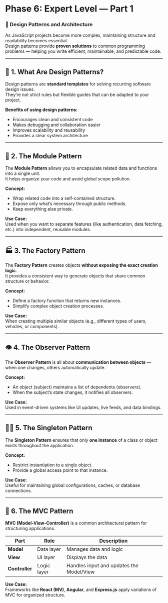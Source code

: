 # Phase 6: Expert Level — Part 1  
### 🧩 Design Patterns and Architecture

As JavaScript projects become more complex, maintaining structure and readability becomes essential.  
Design patterns provide **proven solutions** to common programming problems — helping you write efficient, maintainable, and predictable code.

---

## 🧠 1. What Are Design Patterns?

Design patterns are **standard templates** for solving recurring software design issues.  
They’re not strict rules but flexible guides that can be adapted to your project.

**Benefits of using design patterns:**
- Encourages clean and consistent code  
- Makes debugging and collaboration easier  
- Improves scalability and reusability  
- Provides a clear system architecture

---

## 🧱 2. The Module Pattern

The **Module Pattern** allows you to encapsulate related data and functions into a single unit.  
It helps organize your code and avoid global scope pollution.

**Concept:**
- Wrap related code into a self-contained structure.  
- Expose only what’s necessary through public methods.  
- Keep everything else private.

**Use Case:**  
Used when you want to separate features (like authentication, data fetching, etc.) into independent, reusable modules.

---

## 🏭 3. The Factory Pattern

The **Factory Pattern** creates objects **without exposing the exact creation logic**.  
It provides a consistent way to generate objects that share common structure or behavior.

**Concept:**
- Define a factory function that returns new instances.  
- Simplify complex object creation processes.

**Use Case:**  
When creating multiple similar objects (e.g., different types of users, vehicles, or components).

---

## 👁️ 4. The Observer Pattern

The **Observer Pattern** is all about **communication between objects** — when one changes, others automatically update.

**Concept:**
- An object (subject) maintains a list of dependents (observers).  
- When the subject’s state changes, it notifies all observers.

**Use Case:**  
Used in event-driven systems like UI updates, live feeds, and data bindings.

---

## 🧍‍♂️ 5. The Singleton Pattern

The **Singleton Pattern** ensures that only **one instance** of a class or object exists throughout the application.

**Concept:**
- Restrict instantiation to a single object.  
- Provide a global access point to that instance.

**Use Case:**  
Useful for maintaining global configurations, caches, or database connections.

---

## 🧭 6. The MVC Pattern

**MVC (Model-View-Controller)** is a common architectural pattern for structuring applications.

| Part | Role | Description |
|------|------|-------------|
| **Model** | Data layer | Manages data and logic |
| **View** | UI layer | Displays the data |
| **Controller** | Logic layer | Handles input and updates the Model/View |

**Use Case:**  
Frameworks like **React (MV)**, **Angular**, and **Express.js** apply variations of MVC for organized structure.

